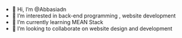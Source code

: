 - 👋 Hi, I’m @Abbasiadn
- 👀 I’m interested in back-end programming , website development 
- 🌱 I’m currently learning MEAN Stack 
- 💞️ I’m looking to collaborate on website design and development 
  

<!---
Abbasiadn/Abbasiadn is a ✨ special ✨ repository because its `README.md` (this file) appears on your GitHub profile.
You can click the Preview link to take a look at your changes.
--->
